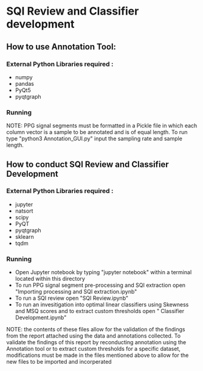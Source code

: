 # SQI Review and Classifier development

## How to use Annotation Tool:

### External Python Libraries required :

* numpy
* pandas
* PyQt5
* pyqtgraph

### Running

NOTE: PPG signal segments must be formatted in a Pickle file in which each column vector is a sample to be annotated and is of equal length.
To run type "python3 Annotation_GUI.py" input the sampling rate and sample length.

## How to conduct SQI Review and Classifier Development

### External Python Libraries required :

* jupyter
* natsort
* scipy
* PyQT
* pyqtgraph
* sklearn
* tqdm


### Running

* Open Jupyter notebook by typing "jupyter notebook" within a terminal located within this directory
* To run PPG signal segment pre-processing and SQI extraction open "Importing processing and SQI extraction.ipynb"
* To run a SQI review open "SQI Review.ipynb"
* To run an invesitigation into optimal linear classifiers using Skewness and MSQ scores and to extract custom thresholds open "
Classifier Development.ipynb"

NOTE: the contents of these files allow for the validation of the findings from the report attached using the data and annotations collected.
To validate the findings of this report by reconducting annotation using the Annotation tool or to extract custom thresholds for a specific
dataset, modifications must be made in the files mentioned above to allow for the new files to be imported and incorperated
